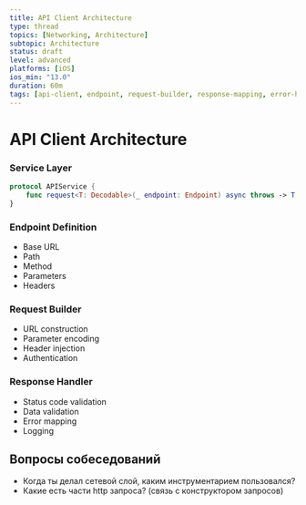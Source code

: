 ```yaml
---
title: API Client Architecture
type: thread
topics: [Networking, Architecture]
subtopic: Architecture
status: draft
level: advanced
platforms: [iOS]
ios_min: "13.0"
duration: 60m
tags: [api-client, endpoint, request-builder, response-mapping, error-handling, logging]
---
```


# API Client Architecture


### Service Layer
```swift
protocol APIService {
    func request<T: Decodable>(_ endpoint: Endpoint) async throws -> T
}
```

### Endpoint Definition
- Base URL
- Path
- Method
- Parameters
- Headers

### Request Builder
- URL construction
- Parameter encoding
- Header injection
- Authentication

### Response Handler
- Status code validation
- Data validation
- Error mapping
- Logging

## Вопросы собеседований
- Когда ты делал сетевой слой, каким инструментарием пользовался?
- Какие есть части http запроса? (связь с конструктором запросов)

